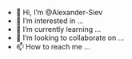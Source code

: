 - 👋 Hi, I’m @Alexander-Siev
- 👀 I’m interested in ...
- 🌱 I’m currently learning ...
- 💞️ I’m looking to collaborate on ...
- 📫 How to reach me ...

<!---
Alexander-Siev/Alexander-Siev is a ✨ special ✨ repository because its `README.md` (this file) appears on your GitHub profile.
You can click the Preview link to take a look at your changes.
--->
